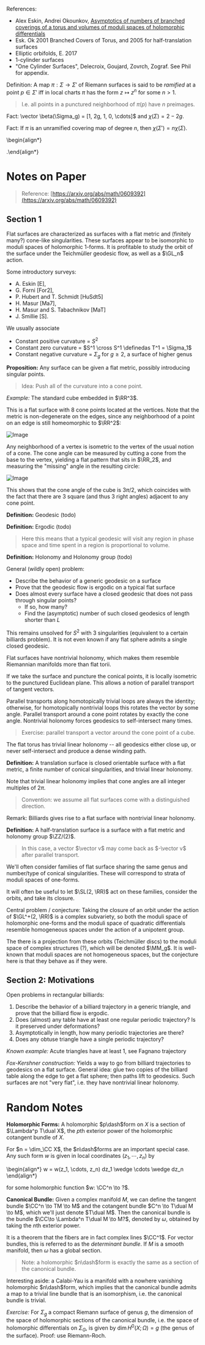References:

- Alex Eskin, Andrei Okounkov, [Asymptotics of numbers of branched coverings of a torus and volumes of moduli spaces of holomorphic differentials](https://arxiv.org/abs/math/0006171)
- Esk. Ok 2001 Branched Covers of Torus, and 2005 for half-translation surfaces
- Elliptic orbifolds, E. 2017
- 1-cylinder surfaces
- "One Cylinder Surfaces", Delecroix, Goujard, Zovrch, Zograf. See Phil for appendix.


Definition:
A map $\pi: \Sigma \to \Sigma'$ of Riemann surfaces is said to be *ramified* at a point $p\in \Sigma'$ iff in local charts $\pi$ has the form $z\mapsto z^n$ for some $n>1$.

> I.e. all points in a punctured neighborhood of $\pi(p)$ have $n$ preimages.

Fact:
\vector \beta(\Sigma_g) = [1, 2g, 1, 0, \cdots]$ and $\chi(\Sigma) = 2-2g$.

Fact:
If $\pi$ is an unramified covering map of degree $n$, then $\chi(\Sigma') = n\chi(\Sigma)$.

\begin{align*}

.\end{align*}


# Notes on Paper

> Reference: [https://arxiv.org/abs/math/0609392](https://arxiv.org/abs/math/0609392)

## Section  1

Flat surfaces are characterized as surfaces with a flat metric and (finitely many?) cone-like singularities.
These surfaces appear to be isomorphic to moduli spaces of holomorphic 1-forms.
It is profitable to study the orbit of the surface under the Teichmüller geodesic flow, as well as a $\GL_n$ action.

Some introductory surveys:

- A. Eskin [E], 
- G. Forni [For2], 
- P. Hubert and T. Schmidt [HuSdt5] 
- H. Masur [Ma7],
- H. Masur and S. Tabachnikov [MaT] 
- J. Smillie [S].


We usually associate

- Constant positive curvature = $S^2$
- Constant zero curvature = $S^1 \cross S^1 \definedas T^1 = \Sigma_1$
- Constant negative curvature = $\Sigma_g$ for $g\geq 2$, a surface of higher genus

**Proposition:**
Any surface can be given a flat metric, possibly introducing singular points.

> Idea: Push all of the curvature into a cone point.

*Example:*
The standard cube embedded in $\RR^3$.

This is a flat surface with 8 cone points located at the vertices.
Note that the metric is non-degenerate on the edges, since any neighborhood of a point on an edge is still homeomorphic to $\RR^2$:

![Image](figures/2020-01-11-23:54.png)

Any neighborhood of a vertex is isometric to the vertex of the usual notion of a cone.
The cone angle can be measured by cutting a cone from the base to the vertex, yielding a flat pattern that sits in $\RR_2$, and measuring the "missing" angle in the resulting circle:

![Image](figures/2020-01-12-00:00.png)

This shows that the cone angle of the cube is $3\pi/2$, which coincides with the fact that there are 3 square (and thus 3 right angles) adjacent to any cone point.

**Definition:**
Geodesic (todo)

**Definition:**
Ergodic (todo)

> Here this means that a typical geodesic will visit any region in phase space and time spent in a region is proportional to volume.


**Definition:**
Holonomy and Holonomy group (todo)

General (wildly open) problem:

- Describe the behavior of a generic geodesic on a surface
- Prove that the geodesic flow is ergodic on a typical flat surface
- Does almost every surface have a closed geodesic that does not pass through singular points?
  - If so, how many?
  - Find the (asymptotic) number of such closed geodesics of length shorter than $L$

This remains unsolved for $S^2$ with 3 singularities (equivalent to a certain billiards problem). 
It is not even known if any flat sphere admits a single closed geodesic.

Flat surfaces have nontrivial holonomy, which makes them resemble Riemannian manifolds more than flat torii.

If we take the surface and puncture the conical points, it is locally isometric to the punctured Euclidean plane.
This allows a notion of parallel transport of tangent vectors.

Parallel transports along homotopically trivial loops are always the identity; otherwise, for homotopically nontrivial loops this rotates the vector by some angle.
Parallel transport around a cone point rotates by exactly the cone angle.
Nontrivial holonomy forces geodesics to self-intersect many times.

> Exercise: parallel transport a vector around the cone point of a cube.

The flat torus has trivial linear holonomy -- all geodesics either close up, or never self-intersect and produce a dense winding path.

**Definition:**
A translation surface is closed orientable surface with a flat metric, a finite number of conical singularities, and trivial linear holonomy.

Note that trivial linear holonomy implies that cone angles are all integer multiples of $2\pi$.

> Convention: we assume all flat surfaces come with a distinguished direction.

Remark:
Billiards gives rise to a flat surface with nontrivial linear holonomy. 

**Definition:**
A half-translation surface is a surface with a flat metric and holonomy group $\ZZ/(2)$.

> In this case, a vector $\vector v$ may come back as $-\vector v$ after parallel transport.

We'll often consider families of flat surface sharing the same genus and number/type of conical singularities.
These will correspond to strata of moduli spaces of one-forms.

It will often be useful to let $\SL(2, \RR)$ act on these families, consider the orbits, and take its closure.

Central problem / conjecture:
Taking the closure of an orbit under the action of $\GL^+(2, \RR)$ is a complex subvariety, so both the moduli space of holomorphic one-forms and the moduli space of quadratic differentials resemble homogeneous spaces under the action of a unipotent group.

The there is a projection from these orbits (Teichmüller discs)  to the moduli space of complex structures (?), which will be denoted $\MM_g$.
It is well-known that moduli spaces are not homogeneous spaces, but the conjecture here is that they behave as if they were.

## Section 2: Motivations

Open problems in rectangular billiards:

1. Describe the behavior of a billiard trajectory in a generic triangle, and prove that the billiard flow is ergodic.
2. Does (almost) any table have at least one regular periodic trajectory? Is it preserved under deformations?
3. Asymptotically in length, how many periodic trajectories are there? 
4. Does any obtuse triangle have a single periodic trajectory?

*Known example:* 
Acute triangles have at least 1, see Fagnano trajectory 

*Fox-Kershner construction:*
Yields a way to go from billiard trajectories to geodesics on a flat surface.
General idea: glue two copies of the billiard table along the edge to get a flat sphere; then paths lift to geodesics.
Such surfaces are not "very flat", i.e. they have nontrivial linear holonomy.


# Random Notes

**Holomorphic Forms:**
A holomorphic $p\dash$form on $X$ is a section of $\Lambda^p T\dual X$, the $p$th exterior power of the holomorphic cotangent bundle of $X$.

For $n = \dim_\CC X$, the $n\dash$forms are an important special case.
Any such form $w$ is given in local coordinates $(z_1, \cdots, z_n)$ by 

\begin{align*}
w = w(z_1, \cdots, z_n) dz_1 \wedge \cdots \wedge dz_n
\end{align*}

for some holomorphic function $w: \CC^n \to ?$.

**Canonical Bundle:**
Given a complex manifold $M$, we can define the tangent bundle $\CC^n \to TM \to M$ and the cotangent bundle $C^n \to T\dual M \to M$, which we'll just denote $T\dual M$.
Then the canonical bundle is the bundle $\CC\to \Lambda^n T\dual M \to M?$, denoted by $\omega$, obtained by taking the $n$th exterior power.

It is a theorem that the fibers are in fact complex lines $\CC^1$.
For vector bundles, this is referred to as the *determinant bundle*.
If $M$ is a smooth manifold, then $\omega$ has a global section.

> Note: a holomorphic $n\dash$form is exactly the same as a section of the canonical bundle.

Interesting aside: a Calabi-Yau is a manifold with a nowhere vanishing holomorphic $n\dash$form, which implies that the canonical bundle admits a map to a trivial line bundle that is an isomorphism, i.e. the canonical bundle is trivial.

*Exercise:*
For $\Sigma_g$ a compact Riemann surface of genus $g$, the dimension of the space of holomorphic sections of the canonical bundle, i.e. the space of holomorphic differentials on $\Sigma_G$, is given by $\dim H^0(X; \Omega) = g$ (the genus of the surface).
Proof: use Riemann-Roch.
